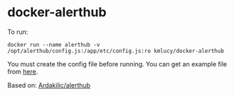 # docker-alerthub

To run:
```
docker run --name alerthub -v /opt/alerthub/config.js:/app/etc/config.js:ro kmlucy/docker-alerthub
```

You must create the config file before running. You can get an example file from [here](https://github.com/Ardakilic/alerthub/blob/master/etc/config.example.js).

Based on: [Ardakilic/alerthub](https://github.com/Ardakilic/alerthub)
